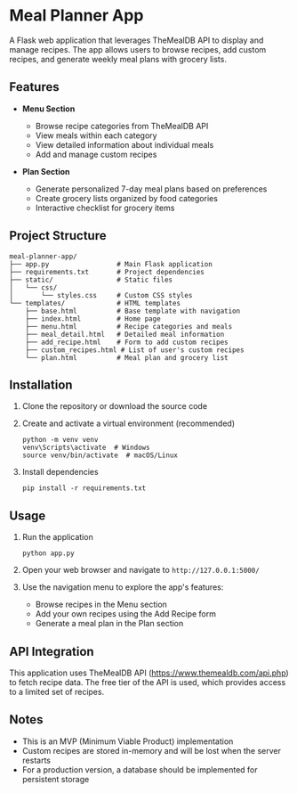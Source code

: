 # Meal Planner App

A Flask web application that leverages TheMealDB API to display and manage recipes. The app allows users to browse recipes, add custom recipes, and generate weekly meal plans with grocery lists.

## Features

- **Menu Section**
  - Browse recipe categories from TheMealDB API
  - View meals within each category
  - View detailed information about individual meals
  - Add and manage custom recipes

- **Plan Section**
  - Generate personalized 7-day meal plans based on preferences
  - Create grocery lists organized by food categories
  - Interactive checklist for grocery items

## Project Structure

```
meal-planner-app/
├── app.py                 # Main Flask application
├── requirements.txt       # Project dependencies
├── static/                # Static files
│   └── css/
│       └── styles.css     # Custom CSS styles
└── templates/             # HTML templates
    ├── base.html          # Base template with navigation
    ├── index.html         # Home page
    ├── menu.html          # Recipe categories and meals
    ├── meal_detail.html   # Detailed meal information
    ├── add_recipe.html    # Form to add custom recipes
    ├── custom_recipes.html # List of user's custom recipes
    └── plan.html          # Meal plan and grocery list
```

## Installation

1. Clone the repository or download the source code
2. Create and activate a virtual environment (recommended)

   ```
   python -m venv venv
   venv\Scripts\activate  # Windows
   source venv/bin/activate  # macOS/Linux
   ```

3. Install dependencies

   ```
   pip install -r requirements.txt
   ```

## Usage

1. Run the application

   ```
   python app.py
   ```

2. Open your web browser and navigate to `http://127.0.0.1:5000/`

3. Use the navigation menu to explore the app's features:
   - Browse recipes in the Menu section
   - Add your own recipes using the Add Recipe form
   - Generate a meal plan in the Plan section

## API Integration

This application uses TheMealDB API (https://www.themealdb.com/api.php) to fetch recipe data. The free tier of the API is used, which provides access to a limited set of recipes.

## Notes

- This is an MVP (Minimum Viable Product) implementation
- Custom recipes are stored in-memory and will be lost when the server restarts
- For a production version, a database should be implemented for persistent storage

